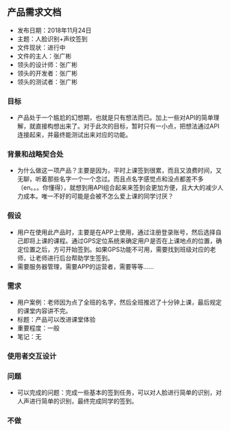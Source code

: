 ## 产品需求文档

- 发布日期：2018年11月24日 
- 主题：人脸识别+声纹签到 
- 文件现状：进行中 
- 文件的主人：张广彬 
- 领头的设计师：张广彬 
- 领头的开发者：张广彬 
- 领头的测试者：张广彬 

### 目标
- 产品处于一个尴尬的幻想期，也就是只有想法而已。加上一些对API的简单理解，就直接构想出来了。对于此次的目标，暂时只有一小点，把想法通过API连接起来，并最终能测试出来对应的功能。

### 背景和战略契合处
- 为什么做这一项产品？主要是因为，平时上课签到很累，而且又浪费时间，又无聊，听着那些名字一个一个念过。而且点名字感觉点和没点都差不多（en。。。你懂得），就想到用API组合起来来签到会更加方便，且大大的减少人力成本。唯一不好的可能是会被不怎么爱上课的同学讨厌？

### 假设
- 用户在使用此产品时，主要是在APP上使用，通过注册登录账号，然后选择自己即将上课的课程。通过GPS定位系统来确定用户是否在上课地点的位置，确定位置之后，方可开始签到。如果GPS功能不可用，需要找到班级对应的老师，让老师进行后台帮助学生签到。
- 需要服务器管理，需要APP的运营者，需要等等......

### 需求
- 用户案例：老师因为点了全班的名字，然后全班推迟了十分钟上课，最后规定的课堂内容讲不完。
- 标题：产品可以改进课堂体验
- 重要程度：一般
- 笔记：无

### 使用者交互设计


### 问题
- 可以完成的问题：完成一些基本的签到任务，可以对人脸进行简单的识别，对人声进行简单的识别，最终完成同学的签到。

### 不做
